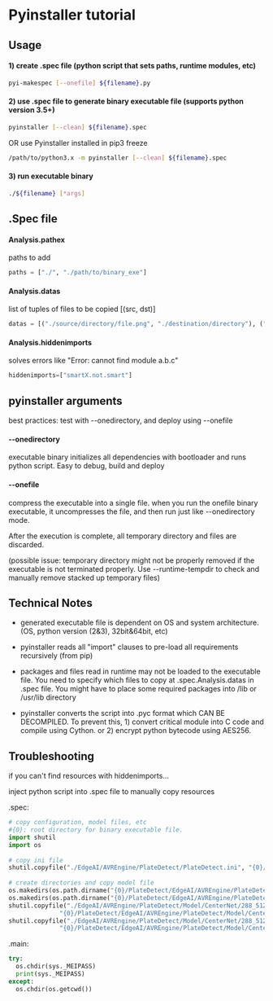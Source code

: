 # Pyinstaller tutorial

## Usage
#### 1) create .spec file (python script that sets paths, runtime modules, etc)
```bash
pyi-makespec [--onefile] ${filename}.py
```

#### 2) use .spec file to generate binary executable file (supports python version 3.5+)
```bash
pyinstaller [--clean] ${filename}.spec
```
OR use Pyinstaller installed in pip3 freeze
```bash
/path/to/python3.x -m pyinstaller [--clean] ${filename}.spec
```

#### 3) run executable binary
```bash
./${filename} [*args]
```


## .Spec file
#### Analysis.pathex
paths to add
```python
paths = ["./", "./path/to/binary_exe"]
```

#### Analysis.datas
list of tuples of files to be copied [(src, dst)]
```python
datas = [("./source/directory/file.png", "./destination/directory"), ("./dir/*", "./dir/"), ...]
```

#### Analysis.hiddenimports
solves errors like "Error: cannot find module a.b.c"
```python
hiddenimports=["smartX.not.smart"]
```


## pyinstaller arguments
best practices: test with --onedirectory, and deploy using --onefile

#### --onedirectory
executable binary initializes all dependencies with bootloader and runs python script.
Easy to debug, build and deploy

#### --onefile
compress the executable into a single file.
when you run the onefile binary executable, it uncompresses the file, and then run just like --onedirectory mode.

After the execution is complete, all temporary directory and files are discarded.

(possible issue: temporary directory might not be properly removed if the executable is not terminated properly. Use --runtime-tempdir to check and manually remove stacked up temporary files)


## Technical Notes
- generated executable file is dependent on OS and system architecture. (OS, python version (2&3), 32bit&64bit, etc)

- pyinstaller reads all "import" clauses to pre-load all requirements recursively (from pip)

- packages and files read in runtime may not be loaded to the executable file. You need to specify which files to copy at .spec.Analysis.datas in .spec file. You might have to place some required packages into /lib or /usr/lib directory

- pyinstaller converts the script into .pyc format which CAN BE DECOMPILED. To prevent this, 1) convert critical module into C code and compile using Cython. or 2) encrypt python bytecode using AES256.


## Troubleshooting
if you can't find resources with hiddenimports...

inject python script into .spec file to manually copy resources

.spec:
```python
# copy configuration, model files, etc
#{0}: root directory for binary executable file.
import shutil
import os
 
# copy ini file
shutil.copyfile("./EdgeAI/AVREngine/PlateDetect/PlateDetect.ini", "{0}/PlateDetect/PlateDetect.ini".format(DISTPATH))
 
# create directories and copy model file
os.makedirs(os.path.dirname("{0}/PlateDetect/EdgeAI/AVREngine/PlateDetect/Model/CenterNet/".format(DISTPATH)), exist_ok=True)
os.makedirs(os.path.dirname("{0}/PlateDetect/EdgeAI/AVREngine/PlateDetect/CenterNet/".format(DISTPATH)), exist_ok=True)
shutil.copyfile("./EdgeAI/AVREngine/PlateDetect/Model/CenterNet/288_512_plate_model_normal_1212.pth",
              "{0}/PlateDetect/EdgeAI/AVREngine/PlateDetect/Model/CenterNet/288_512_plate_model_normal_1212.pth".format(DISTPATH))
shutil.copyfile("./EdgeAI/AVREngine/PlateDetect/Model/CenterNet/288_512_plate_model_namsan_1212.pth",
              "{0}/PlateDetect/EdgeAI/AVREngine/PlateDetect/Model/CenterNet/288_512_plate_model_namsan_1212.pth".format(DISTPATH))
```

.main:
```python
try:
  os.chdir(sys._MEIPASS)
  print(sys._MEIPASS)
except:
  os.chdir(os.getcwd())

```
